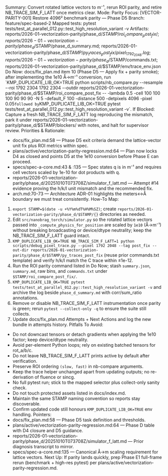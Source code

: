 Summary: Convert rotated lattice vectors to m⁻¹, rerun ROI parity, and retire NB_TRACE_SIM_F_LATT once metrics clear.
Mode: Parity
Focus: [VECTOR-PARITY-001] Restore 4096² benchmark parity — Phase D5
Branch: feature/spec-based-2
Mapped tests: pytest tests/test_at_parallel_012.py::test_high_resolution_variant -v
Artifacts: reports/2026-01-vectorization-parity/phase_d/$STAMP/roi_compare_post_fix/; reports/2026-01-vectorization-parity/phase_d/$STAMP/phase_d_summary.md; reports/2026-01-vectorization-parity/phase_d/$STAMP/py_traces_post_fix/pixel_1792_2048.log; reports/2026-01-vectorization-parity/phase_d/$STAMP/commands.txt; reports/2026-01-vectorization-parity/phase_d/$STAMP/env/trace_env.json
Do Now: docs/fix_plan.md item 10 (Phase D5 — Apply fix + parity smoke); after implementing the 1e10 Å→m⁻¹ conversion, run `KMP_DUPLICATE_LIB_OK=TRUE python scripts/nb_compare.py --resample --roi 1792 2304 1792 2304 --outdir reports/2026-01-vectorization-parity/phase_d/$STAMP/roi_compare_post_fix -- -lambda 0.5 -cell 100 100 100 90 90 90 -N 5 -default_F 100 -distance 500 -detpixels 4096 -pixel 0.05` followed by `KMP_DUPLICATE_LIB_OK=TRUE pytest tests/test_at_parallel_012.py::test_high_resolution_variant -v`.
If Blocked: Capture a fresh NB_TRACE_SIM_F_LATT log reproducing the mismatch, park it under reports/2026-01-vectorization-parity/phase_d/$STAMP/blockers/ with notes, and halt for supervisor review.
Priorities & Rationale:
- docs/fix_plan.md:58 — Phase D5 exit criteria demand the lattice-vector unit fix plus ROI metrics within spec.
- plans/active/vectorization-parity-regression.md:64 — Plan now locks D4 as closed and points D5 at the 1e10 conversion before Phase E can proceed.
- specs/spec-a-core.md:43 & :135 — Spec states q is in m⁻¹ and requires cell vectors scaled by 1e-10 for dot products with q.
- reports/2026-01-vectorization-parity/phase_d/20251010T073708Z/simulator_f_latt.md — Attempt #14 evidence proving the h/k/l unit mismatch and the recommended fix.
- arch.md:70-73 — Architecture ADR-01 highlights the meters↔Å boundary we must treat consistently.
How-To Map:
1. `export STAMP=$(date -u +%Y%m%dT%H%M%SZ)`; create `reports/2026-01-vectorization-parity/phase_d/$STAMP/{}` directories as needed.
2. Edit `src/nanobrag_torch/simulator.py` so the rotated lattice vectors passed into `_compute_physics_for_position` are scaled by `1e10` (Å→m⁻¹) without breaking broadcasting or device/dtype neutrality; keep the NB_TRACE_SIM_F_LATT guard intact.
3. `KMP_DUPLICATE_LIB_OK=TRUE NB_TRACE_SIM_F_LATT=1 python scripts/debug_pixel_trace.py --pixel 1792 2048 --tag post_fix --out-dir reports/2026-01-vectorization-parity/phase_d/$STAMP/py_traces_post_fix` (reuse prior commands.txt template) and verify h/k/l match the C trace within ≤1e-12.
4. Run the ROI parity command listed in Do Now; stash `summary.json`, `summary.md`, raw bins, and `commands.txt` under `$STAMP/roi_compare_post_fix/`.
5. `KMP_DUPLICATE_LIB_OK=TRUE pytest tests/test_at_parallel_012.py::test_high_resolution_variant -v` and archive the log beside `phase_d_summary.md` with corr/sum_ratio annotations.
6. Remove or disable NB_TRACE_SIM_F_LATT instrumentation once parity is green; rerun `pytest --collect-only -q` to ensure the suite still collects.
7. Update docs/fix_plan.md Attempts + Next Actions and log the new bundle in attempts history.
Pitfalls To Avoid:
- Do not downcast tensors or detach gradients when applying the 1e10 factor; keep device/dtype neutrality.
- Avoid per-element Python loops; rely on existing batched tensors for rot_a/b/c.
- Do not leave NB_TRACE_SIM_F_LATT prints active by default after verification.
- Preserve ROI ordering `(slow, fast)` in nb-compare arguments.
- Keep the trace helper unchanged apart from updating outputs; no re-derivation of fluence or sincg.
- No full pytest run; stick to the mapped selector plus collect-only sanity check.
- Do not touch protected assets listed in docs/index.md.
- Maintain the same STAMP naming convention so reports stay discoverable.
- Confirm updated code still honours `KMP_DUPLICATE_LIB_OK=TRUE` env handling.
Pointers:
- docs/fix_plan.md:58 — Phase D5 task definition and thresholds.
- plans/active/vectorization-parity-regression.md:64 — Phase D table with D4 closure and D5 guidance.
- reports/2026-01-vectorization-parity/phase_d/20251010T073708Z/simulator_f_latt.md — Prior diagnosis transcript to mirror.
- specs/spec-a-core.md:135 — Canonical Å→m scaling requirement for lattice vectors.
Next Up: If parity lands quickly, prep Phase E1 full-frame rerun (benchmark + high-res pytest) per plans/active/vectorization-parity-regression.md.
